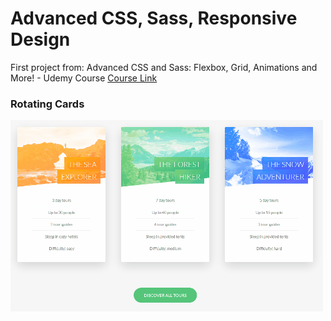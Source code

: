 # Advanced CSS, Sass, Responsive Design
First project from: Advanced CSS and Sass: Flexbox, Grid, Animations and More! - Udemy Course
[Course Link](https://www.udemy.com/course/advanced-css-and-sass/)

### Rotating Cards

![Cards](img\rotating-cards.gif)

